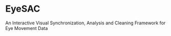 # EyeSAC
An Interactive Visual Synchronization, Analysis and Cleaning Framework for Eye Movement Data
